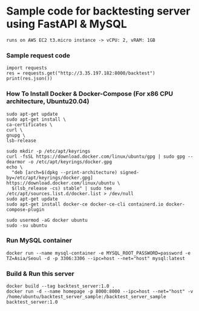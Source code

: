 # Sample code for backtesting server using FastAPI & MySQL 
    runs on AWS EC2 t3.micro instance -> vCPU: 2, vRAM: 1GB 

### Sample request code
    import requests
    res = requests.get("http://3.35.197.182:8000/backtest")
    print(res.json())

### How To Install Docker & Docker-Compose (For x86 CPU architecture, Ubuntu20.04)
    sudo apt-get update
    sudo apt-get install \
    ca-certificates \
    curl \
    gnupg \
    lsb-release

    sudo mkdir -p /etc/apt/keyrings
    curl -fsSL https://download.docker.com/linux/ubuntu/gpg | sudo gpg --dearmor -o /etc/apt/keyrings/docker.gpg
    echo \
      "deb [arch=$(dpkg --print-architecture) signed-by=/etc/apt/keyrings/docker.gpg] https://download.docker.com/linux/ubuntu \
      $(lsb_release -cs) stable" | sudo tee /etc/apt/sources.list.d/docker.list > /dev/null
    sudo apt-get update
    sudo apt-get install docker-ce docker-ce-cli containerd.io docker-compose-plugin

    sudo usermod -aG docker ubuntu
    sudo -su ubuntu


### Run MySQL container
    docker run --name mysql-container -e MYSQL_ROOT_PASSWORD=password -e TZ=Asia/Seoul -d -p 3306:3306 --ipc=host --net="host" mysql:latest

### Build & Run this server
    docker build --tag backtest_server:1.0 .
    docker run -d --name homepage -p 8000:8000 --ipc=host --net="host" -v /home/ubuntu/backtest_server_sample:/backtest_server_sample backtest_server:1.0
